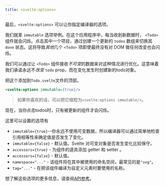 ```yaml
---
title: <svelte:options>
---
```


最后，`<svelte:options>` 可以让你指定编译器的选项。

我们就拿 `immutable` 选项举例。在这个应用程序中，每当收到新数据时， `<Todo>` 组件就会闪烁。点击其中一个项目，通过创建一个更新的 `todos` 数组来切换其 `done` 状态。这将导致*其他*几个 `<Todo>` 项即使最终没有对 DOM 做任何改变也会闪烁。

我们可以通过让 `<Todo>` 组件接收*不可变*的数据来对这种情况进行优化。这意味着我们承诺永远不*改变* `todo` prop，而在变化发生时创建新的todo对象。

把这个添加到`Todo.svelte`文件的顶部。

```html
<svelte:options immutable={true}/>
```

> 如果你喜欢的话，可以把它缩短为`<svelte:options immutable/>`。

现在，当你点击todos时，只有被更新的组件才会闪烁。

这里可以设置的选项有

* `immutable={true}`--你永远不使用可变数据，所以编译器可以通过简单地检查引用相等性来确定值是否发生了变化。
* `immutable={false}` - 默认值。Svelte 对可变对象是否发生变化比较保守。
* `accessors={true}` - 为组件的道具添加 getter 和 setter 。
* `accessors={false}` - 默认值。
* `namespace="..."` - 该组件将在其中被使用的命名空间，最常见的是`"svg"`。
* `tag="..."` - 在把该组件编译为自定义元素时要使用的名称。

想了解这些选项的更多信息，请查阅[API参考](docs)。